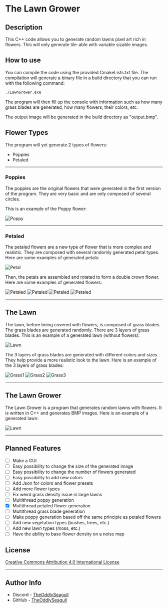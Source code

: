 # The Lawn Grower

## Description

This C++ code allows you to generate random lawns pixel art rich in flowers. This will only generate tile-able with variable sizable images.

## How to use

You can compile the code using the provided CmakeLists.txt file.
The compilation will generate a binary file in a build directory that you can run with the following command:

```bash
./LawnGrower.exe
```

The program will then fill up the console with information such as how many grass blades are generated, how many flowers, their colors, etc.

The output image will be generated in the build directory as "output.bmp".

## Flower Types

The program will yet generate 2 types of flowers:

- Poppies
- Petaled

---

### Poppies

The poppies are the original flowers that were generated in the first version of the program. They are very basic and are only composed of several circles.

This is an example of the Poppy flower:

![Poppy](./images/example_poppy.bmp)

---

### Petaled

The petaled flowers are a new type of flower that is more complex and realistic. They are composed with several randomly generated petal types. Here are some examples of generated petals:

![Petal](./images/example_petal.bmp)

Then, the petals are assembled and rotated to form a double crown flower. Here are some examples of generated flowers:

![Petaled](./images/example_petaled1.bmp)
![Petaled](./images/example_petaled2.bmp)
![Petaled](./images/example_petaled3.bmp)
![Petaled](./images/example_petaled4.bmp)

---

## The Lawn

The lawn, before being covered with flowers, is composed of grass blades. The grass blades are generated randomly. There are 3 layers of grass blades. This is an example of a generated lawn (without flowers):

![Lawn](./images/example_lawn.bmp)

The 3 layers of grass blades are generated with different colors and sizes. They help provide a more realistic look to the lawn.
Here is an example of the 3 layers of grass blades:

![Grass1](./images/example_grass_l1.bmp)
![Grass2](./images/example_grass_l2.bmp)
![Grass3](./images/example_grass_l3.bmp)

---

## The Lawn Grower

The Lawn Grower is a program that generates random lawns with flowers. It is written in C++ and generates BMP images. Here is an example of a generated lawn:

![Lawn](./images/example_model1.bmp)

---

## Planned Features

- [ ] Make a GUI
- [ ] Easy possibility to change the size of the generated image
- [ ] Easy possibility to change the number of flowers generated
- [ ] Easy possibility to add new colors
- [ ] Add Json for colors and flower presets
- [ ] Add more flower types
- [ ] Fix weird grass density issue in large lawns
- [ ] Multithread poppy generation
- [x] Multithread petaled flower generation
- [ ] Multithread grass blade generation
- [ ] Make poppy generation based off the same principle as petaled flowers
- [ ] Add new vegetation types (bushes, trees, etc.)
- [ ] Add new lawn types (moss, etc.)
- [ ] Have the ability to base flower density on a noise map

## License

[Creative Commons Attribution 4.0 International License](https://creativecommons.org/licenses/by-nc-sa/4.0/legalcode)

---

## Author Info

- Discord - [TheOddlySeagull](https://discordapp.com/users/374911928428134400)
- GitHub - [TheOddlySeagull](https://github.com/TheOddlySeagull)